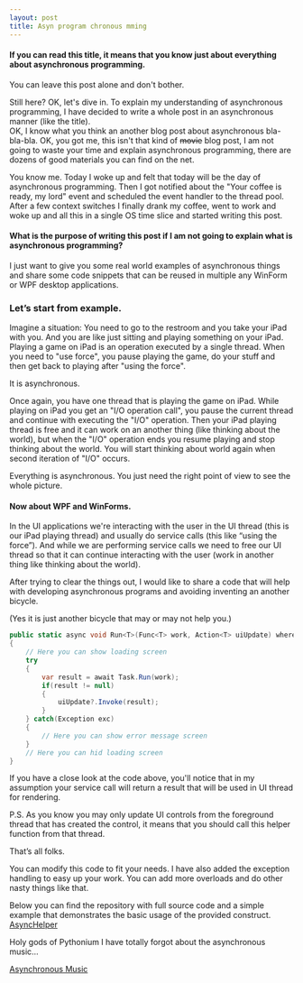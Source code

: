 ```yaml
---
layout: post
title: Asyn program chronous mming
---
```


#### If you can read this title, it means that you know just about everything about asynchronous programming. 
You can leave this post alone and don't bother. 

Still here? OK, let's dive in. To explain my understanding of asynchronous programming, I have decided to write a whole post in an asynchronous manner (like the title).  
OK, I know what you think an another blog post about asynchronous bla-bla-bla. OK, you got me, this isn't that kind of <s>movie</s> blog post, I am not going to waste your time and explain asynchronous programming, there are dozens of good materials you can find on the net.

You know me. Today I woke up and felt that today will be the day of asynchronous programming. Then I got notified about the "Your coffee is ready, my lord" event and scheduled the event handler to the thread pool. After a few context switches I finally drank my coffee, went to work and woke up and all this in a single OS time slice and started  writing this post.

#### What is the purpose of writing this post if I am not going to explain what is asynchronous programming? 

I just want to give you some real world examples of asynchronous things and share some code snippets that can be reused 
in multiple any WinForm or WPF desktop applications.

<!--more-->

### Let’s start from example.

Imagine a situation: You need to go to the restroom and you take your iPad with you. And you are like just sitting and playing something on your iPad. Playing a game on iPad is an operation executed by a single thread. 
When you need to "use force", you pause playing the game, do your stuff and then get back to playing after "using the force". 

It is asynchronous.

Once again, you have one thread that is playing the game on iPad. 
While playing on iPad you get an "I/O operation call", you pause the current thread and continue with executing the "I/O" operation. 
Then your iPad playing thread is free and it can work on an another thing (like thinking about the world), but when the "I/O" operation ends you resume playing and stop thinking about the world.
You will start thinking about world again when second iteration of "I/O" occurs.

Everything is asynchronous. You just need the right point of view to see the whole picture.

#### Now about WPF and WinForms. 
In the UI applications we're interacting with the user in the UI thread (this is our iPad playing thread) and usually do service calls (this like “using the force”). And while we are performing service calls we need to free our UI thread so that it can continue interacting with the user (work in another thing like thinking about the world). 

After trying to clear the things out, I would like to share a code that will help with developing asynchronous programs and avoiding inventing an another bicycle. 

(Yes it is just another bicycle that may or may not help you.)

```c#
public static async void Run<T>(Func<T> work, Action<T> uiUpdate) where T : class
{
    // Here you can show loading screen
    try
    {
        var result = await Task.Run(work);
        if(result != null)
        {
            uiUpdate?.Invoke(result);
        }
    } catch(Exception exc)
    {
        // Here you can show error message screen
    }
    // Here you can hid loading screen
}
```

If you have a close look at the code above, you'll notice that in my assumption your service call will return a result that will be used in UI thread for rendering.

P.S. As you know you may only update UI controls from the foreground thread that has created the control, it means that you should call this helper function from that thread.

That’s all folks. 

You can modify this code to fit your needs. I have also added the exception handling to easy up your work. You can add more overloads and do other nasty things like that.

Below you can find the repository with full source code and a simple example that demonstrates the basic usage of the provided construct.
[AsyncHelper](https://github.com/arkoc/AsyncHelper)

Holy gods of Pythonium I have totally forgot about the asynchronous music… 

[Asynchronous Music](https://www.youtube.com/watch?v=oIr5Eamemv8)
